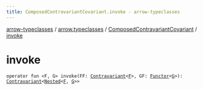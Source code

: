 ```yaml
---
title: ComposedContravariantCovariant.invoke - arrow-typeclasses
---
```


[arrow-typeclasses](../../index.html) / [arrow.typeclasses](../index.html) / [ComposedContravariantCovariant](index.html) / [invoke](./invoke.html)

# invoke

`operator fun <F, G> invoke(FF: `[`Contravariant`](../-contravariant/index.html)`<`[`F`](invoke.html#F)`>, GF: `[`Functor`](../-functor/index.html)`<`[`G`](invoke.html#G)`>): `[`Contravariant`](../-contravariant/index.html)`<`[`Nested`](../-nested.html)`<`[`F`](invoke.html#F)`, `[`G`](invoke.html#G)`>>`